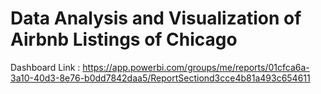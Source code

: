 # Data Analysis and Visualization of Airbnb Listings of Chicago
Dashboard Link : https://app.powerbi.com/groups/me/reports/01cfca6a-3a10-40d3-8e76-b0dd7842daa5/ReportSectiond3cce4b81a493c654611

